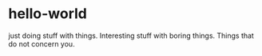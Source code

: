 # hello-world
just doing stuff with things. Interesting stuff with boring things. Things that do not concern you.
